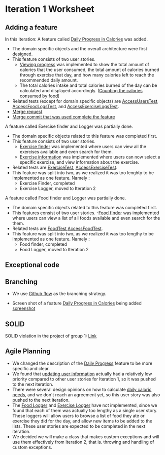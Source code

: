 Iteration 1 Worksheet
=====================

Adding a feature
----------------
In this iteration:
A feature called [Daily Progress in Calories](https://code.cs.umanitoba.ca/3350-winter-2021-a01/fitnics-group-12/-/issues/2) was added.
- The domain specific objects and the overall architecture were first designed.
- This feature consists of two user stories.
  - [Viewing progress](https://code.cs.umanitoba.ca/3350-winter-2021-a01/fitnics-group-12/-/issues/16) was implemented to show the total amount of calories that the user consumed, the total amount of calories burned through exercise that day, and how many calories left to reach the recommended daily amount.
  - The total calories intake and total calories burned of the day can be calculated and displayed accordingly. ([Counting the calories consumed by food](https://code.cs.umanitoba.ca/3350-winter-2021-a01/fitnics-group-12/-/issues/19))
- Related tests (except for domain specific objects) are [AccessUsersTest](https://code.cs.umanitoba.ca/3350-winter-2021-a01/fitnics-group-12/-/blob/master/app/src/test/java/com/group12/fitnics/tests/business/AccessUsersTest.java), [AccessFoodLogsTest](https://code.cs.umanitoba.ca/3350-winter-2021-a01/fitnics-group-12/-/blob/master/app/src/test/java/com/group12/fitnics/tests/business/AccessFoodLogsTest.java), and [AccessExerciseLogsTest](https://code.cs.umanitoba.ca/3350-winter-2021-a01/fitnics-group-12/-/blob/master/app/src/test/java/com/group12/fitnics/tests/business/AccessExerciseLogsTest.java).
- [Merge request](https://code.cs.umanitoba.ca/3350-winter-2021-a01/fitnics-group-12/-/merge_requests/3)
- [Merge commit that was used complete the feature](https://code.cs.umanitoba.ca/3350-winter-2021-a01/fitnics-group-12/-/commit/ae4fbced1113ee200e85150172fa97547097505d)

A feature called Exercise finder and Logger was partially done.
- The domain specific objects related to this feature was completed first.
- This feature consists of two user stories.
    - [Exercise finder](https://code.cs.umanitoba.ca/3350-winter-2021-a01/fitnics-group-12/-/issues/20) was implemented where users can view all the exercises available and even search for them.
    - [Exercise information](https://code.cs.umanitoba.ca/3350-winter-2021-a01/fitnics-group-12/-/issues/21) was implemented where users can now select a specific exercise, and view information about the exercise.
- Related tests are [ExerciseTest](https://code.cs.umanitoba.ca/3350-winter-2021-a01/fitnics-group-12/-/blob/master/app/src/test/java/com/group12/fitnics/tests/objects/ExerciseTest.java), [AccessExerciseTest](https://code.cs.umanitoba.ca/3350-winter-2021-a01/fitnics-group-12/-/blob/master/app/src/test/java/com/group12/fitnics/tests/business/AccessExercisesTest.java).
- This feature was split into two, as we realized it was too lenghty to be implemented as one feature. Namely :
    - Exercise Finder, completed
    - Exercise Logger, moved to Iteration 2

A feature called Food finder and Logger was partially done.
- The domain specific objects related to this feature was completed first.
- This features consist of two user stories.
    -[Food finder](https://code.cs.umanitoba.ca/3350-winter-2021-a01/fitnics-group-12/-/issues/17) was implemented where users can view a list of all foods available and even search for the them.
- Related tests are [FoodTest](https://code.cs.umanitoba.ca/3350-winter-2021-a01/fitnics-group-12/-/blob/master/app/src/test/java/com/group12/fitnics/tests/objects/FoodTest.java),[AccessFoodTest](https://code.cs.umanitoba.ca/3350-winter-2021-a01/fitnics-group-12/-/blob/master/app/src/test/java/com/group12/fitnics/tests/business/AccessFoodsTest.java).
- This feature was split into two, as we realized it was too lengthy to be implemented as one feature. Namely :
    - Food finder, completed
    - Food Logger, moved to Iteration 2

Exceptional code
----------------



Branching
---------
- We use [Github flow](https://code.cs.umanitoba.ca/3350-winter-2021-a01/fitnics-group-12/-/blob/master/docs/Branching%20Strategy.md) as the branching strategy.

- Screen shot of a feature [Daily Progress in Calories](https://code.cs.umanitoba.ca/3350-winter-2021-a01/fitnics-group-12/-/issues/2) being added
[screenshot](branching.png)

SOLID
-----
SOLID violation in the project of group 1: [Link](https://code.cs.umanitoba.ca/3350-winter-2021-a01/group-1/-/issues/43)


Agile Planning
--------------
- We changed the description of the [Daily Progress](https://code.cs.umanitoba.ca/3350-winter-2021-a01/fitnics-group-12/-/issues/2) feature to be more specific and clear.
- We found that [updating user information](https://code.cs.umanitoba.ca/3350-winter-2021-a01/fitnics-group-12/-/issues/14) actually had a relatively low priority compared to other user stories for Iteration 1, so it was pushed to the next iteration.
- There were several design opinions on how to calculate [daily caloric needs](https://code.cs.umanitoba.ca/3350-winter-2021-a01/fitnics-group-12/-/issues/15), and we don't reach an agreement yet, so this user story was also pushed to the next iteration.
- The [Food Logger](https://code.cs.umanitoba.ca/3350-winter-2021-a01/fitnics-group-12/-/issues/18) and [Exercise Logger](https://code.cs.umanitoba.ca/3350-winter-2021-a01/fitnics-group-12/-/issues/22) have not implemented, since we found that each of them was actually too lengthy as a single user story. These loggers will allow users to browse a list of food they ate or exercise they did for the day, and allow new items to be added to the lists. These user stories are expected to be completed in the next iteration.
- We decided we will make a class that makes custom exceptions and will use them effectively from Iteration 2, that is. throwing and handling of custom exceptions.
